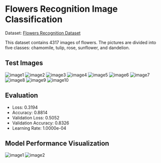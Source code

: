 # Flowers Recognition Image Classification

Dataset: [Flowers Recognition Dataset](https://www.kaggle.com/datasets/alxmamaev/flowers-recognition)

This dataset contains 4317 images of flowers. The pictures are divided into five classes: chamomile, tulip, rose, sunflower, and dandelion.

## Test Images

![image1](https://github.com/AditiaW/Flowers-Recognition-Image-Classification/assets/106371535/5e8d44fc-341b-40e0-90f3-b0546dc76eee)
![image2](https://github.com/AditiaW/Flowers-Recognition-Image-Classification/assets/106371535/968636a9-6466-46da-bcab-6be11ae23fe6)
![image3](https://github.com/AditiaW/Flowers-Recognition-Image-Classification/assets/106371535/e61eb311-3302-4b39-be86-5ff6cebbc48c)
![image4](https://github.com/AditiaW/Flowers-Recognition-Image-Classification/assets/106371535/bcb709be-9ff1-4e12-9194-d90bacf52070)
![image5](https://github.com/AditiaW/Flowers-Recognition-Image-Classification/assets/106371535/2642a4d4-1b50-43e5-8b01-611f5038dfd2)
![image6](https://github.com/AditiaW/Flowers-Recognition-Image-Classification/assets/106371535/cdcd9c29-c694-4b58-8164-74275bb4aa7c)
![image7](https://github.com/AditiaW/Flowers-Recognition-Image-Classification/assets/106371535/9241a2ae-447c-40dc-9640-6bfd66f80906)
![image8](https://github.com/AditiaW/Flowers-Recognition-Image-Classification/assets/106371535/8c9adb0c-3a85-468a-a1ca-3a5e63646a33)
![image9](https://github.com/AditiaW/Flowers-Recognition-Image-Classification/assets/106371535/64849c5a-bac2-47ed-b240-366a951e80d0)
![image10](https://github.com/AditiaW/Flowers-Recognition-Image-Classification/assets/106371535/9ace0a3a-ff72-4626-86c6-f122b9b9743f)

## Evaluation

- Loss: 0.3194
- Accuracy: 0.8814
- Validation Loss: 0.5052
- Validation Accuracy: 0.8326
- Learning Rate: 1.0000e-04

## Model Performance Visualization

![image1](https://github.com/AditiaW/Flowers-Recognition-Image-Classification/assets/106371535/25d069d5-5b1c-4b60-9088-644585cd27db)
![image2](https://github.com/AditiaW/Flowers-Recognition-Image-Classification/assets/106371535/1d25c1e6-eb2d-4f01-b9b2-ed08cf3cdabd)
